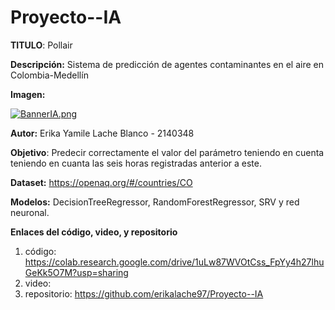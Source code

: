 # Proyecto--IA

**TITULO**: Pollair

**Descripción:** Sistema de predicción de agentes contaminantes en el aire en Colombia-Medellín

**Imagen:** 

[![BannerIA.png](https://i.postimg.cc/0QvmYvzr/BannerIA.png)](https://postimg.cc/94xr2vtj)

**Autor:** Erika Yamile Lache Blanco - 2140348

**Objetivo**: Predecir correctamente el valor del parámetro teniendo en cuenta teniendo en cuanta las seis horas registradas anterior a este.

**Dataset:** https://openaq.org/#/countries/CO

**Modelos:** DecisionTreeRegressor, RandomForestRegressor, SRV y red neuronal.

**Enlaces del código, video, y repositorio**
1. código: https://colab.research.google.com/drive/1uLw87WVOtCss_FpYy4h27lhuGeKk5O7M?usp=sharing
2. video: 
3. repositorio: https://github.com/erikalache97/Proyecto--IA
